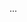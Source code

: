 <panel type="warning" header="Can explain abstraction :star::star:" expandable expanded no-close>

<panel type="warning" header="Can explain what is software design :star::star:" expandable>
  <include src="../../book/design/introduction/basic/full.md" />
  <panel header=":trophy: Evidence" expanded>

...

  </panel>
</panel>

</panel>
